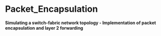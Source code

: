 # Packet_Encapsulation
**Simulating a switch-fabric network topology - Implementation of packet encapsulation and layer 2 forwarding**

